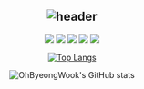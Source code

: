 <div align=center>

## ![header](https://capsule-render.vercel.app/api?type=slice&color=auto&height=150&section=header&text=BW's_Github&fontSize=40&rotate=8&fontAlign=70&fontAlignY=30)
  
</div>


<p align="center">
<img src="https://img.shields.io/badge/C++-00599C?style=flat&logo=C++&logoColor=white"/>
<img src="https://img.shields.io/badge/C-A8B9CC?style=flat&logo=&logoColor=white"/>
<img src="https://img.shields.io/badge/React-61DAFB?style=flat&logo=React&logoColor=white"/>
<img src="https://img.shields.io/badge/JavaScript-F7DF1E?style=flat&logo=JavaScript&logoColor=white"/>
<img src="https://img.shields.io/badge/Mysql-4479A1?style=flat&logo=Mysql&logoColor=white"/>
</p>


<div align=center>
  
[![Top Langs](https://github-readme-stats.vercel.app/api/top-langs/?username=OhByeongWook&layout=compact)](https://github.com/anuraghazra/github-readme-stats)
   
![OhByeongWook's GitHub stats](https://github-readme-stats.vercel.app/api?username=OhByeongWook&show_icons=true&theme=radical)
  
</div>
